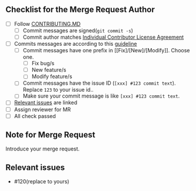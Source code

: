 ## Checklist for the Merge Request Author

- [ ] Follow [CONTRIBUTING.MD](https://github.com/MiRoboticsLab/cyberdog_ros2/blob/main/CONTRIBUTING.md)
  - [ ] Commit messages are signed(`git commit -s`)
  - [ ] Commit author matches [Individual Contributor License Agreement](https://cdn.cnbj2m.fds.api.mi-img.com/cyberdog-package/packages/doc_materials/cla_zh_en.pdf)
- [ ] Commits messages are according to this [guideline](https://tbaggery.com/2008/04/19/a-note-about-git-commit-messages.html)
  - [ ] Commit messages have one prefix in [[Fix]/[New]/[Modify]]. Choose one.
    - [ ] Fix bug/s
    - [ ] New feature/s
    - [ ] Modify feature/s
  - [ ] Commit messages have the issue ID (`[xxx] #123 commit text`). Replace `123` to your issue id..
  - [ ] Make sure your commit message is like `[xxx] #123 commit text`.
- [ ] [Relevant issues](#relevant-issues) are linked
- [ ] Assign reviewer for MR
- [ ] All check passed

## Note for Merge Request

Introduce your merge request.

## Relevant issues

- #120(replace to yours)
